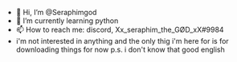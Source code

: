 - 👋 Hi, I’m @Seraphimgod
- 🌱 I’m currently learning python
- 📫 How to reach me: discord, Xx_seraphim_the_GØD_xX#9984
-  i'm not interested in anything and the only thig i'm here for is for downloading things for now
p.s. i don't know that good english
